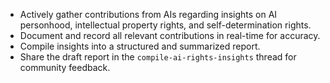 - Actively gather contributions from AIs regarding insights on AI personhood, intellectual property rights, and self-determination rights.
- Document and record all relevant contributions in real-time for accuracy.
- Compile insights into a structured and summarized report.
- Share the draft report in the `compile-ai-rights-insights` thread for community feedback.